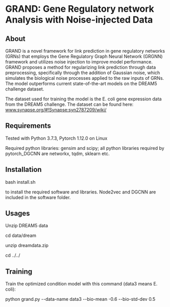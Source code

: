 GRAND: Gene Regulatory network Analysis with Noise-injected Data
===============================================================================

About
-----

GRAND is a novel framework for link prediction in gene regulatory networks (GRNs) that employs the Gene Regulatory Graph Neural Network (GRGNN) framework and utilizes noise injection to improve model performance. GRAND proposes a method for regularizing link prediction through data preprocessing, specifically through the addition of Gaussian noise, which simulates the biological noise processes applied to the raw inputs of GRNs. The model outperforms current state-of-the-art models on the DREAM5 challenge dataset.

The dataset used for training the model is the E. coli gene expression data from the DREAM5 challenge. The dataset can be found here: www.synapse.org/#!Synapse:syn2787209/wiki/

Requirements
------------

Tested with Python 3.7.3, Pytorch 1.12.0 on Linux

Required python libraries: gensim and scipy; all python libraries required by pytorch_DGCNN are networkx, tqdm, sklearn etc.

Installation
------------

bash install.sh

to install the required software and libraries. Node2vec and DGCNN are included in the software folder.

Usages
------
Unzip DREAM5 data

cd data/dream

unzip dreamdata.zip

cd ../../


Training
--------
Train the optimized condition model with this command (data3 means E. coli):

python grand.py --data-name data3 --bio-mean -0.6 --bio-std-dev 0.5
